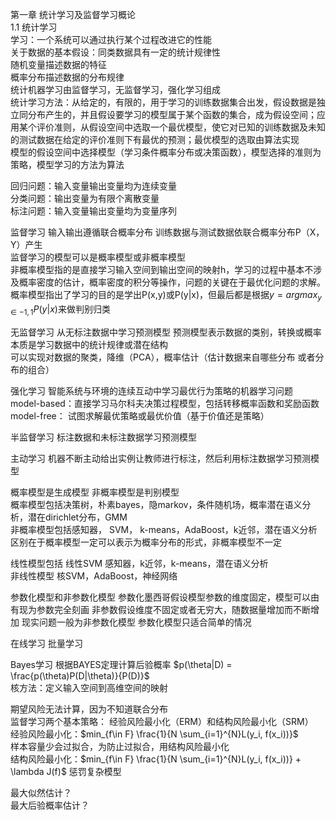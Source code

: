 第一章 统计学习及监督学习概论  
1.1 统计学习  
学习：一个系统可以通过执行某个过程改进它的性能  
关于数据的基本假设：同类数据具有一定的统计规律性  
随机变量描述数据的特征  
概率分布描述数据的分布规律  
统计机器学习由监督学习，无监督学习，强化学习组成  
统计学习方法：从给定的，有限的，用于学习的训练数据集合出发，假设数据是独立同分布产生的，并且假设要学习的模型属于某个函数的集合，成为假设空间；应用某个评价准则，从假设空间中选取一个最优模型，使它对已知的训练数据及未知的测试数据在给定的评价准则下有最优的预测；最优模型的选取由算法实现  
模型的假设空间中选择模型（学习条件概率分布或决策函数），模型选择的准则为策略，模型学习的方法为算法  

回归问题：输入变量输出变量均为连续变量  
分类问题：输出变量为有限个离散变量  
标注问题：输入变量输出变量均为变量序列  

监督学习 输入输出遵循联合概率分布 训练数据与测试数据依联合概率分布P（X，Y）产生  
监督学习的模型可以是概率模型或非概率模型  
非概率模型指的是直接学习输入空间到输出空间的映射h，学习的过程中基本不涉及概率密度的估计，概率密度的积分等操作，问题的关键在于最优化问题的求解。  
概率模型指出了学习的目的是学出P(x,y)或P(y|x)，但最后都是根据$y = arg max_{y\in{-1, 1}} P(y|x)$来做判别归类  

无监督学习 从无标注数据中学习预测模型 预测模型表示数据的类别，转换或概率 本质是学习数据中的统计规律或潜在结构  
可以实现对数据的聚类，降维（PCA），概率估计（估计数据来自哪些分布 或者分布的组合）  

强化学习 智能系统与环境的连续互动中学习最优行为策略的机器学习问题  
model-based：直接学习马尔科夫决策过程模型，包括转移概率函数和奖励函数  
model-free： 试图求解最优策略或最优价值（基于价值还是策略）  

半监督学习 标注数据和未标注数据学习预测模型  

主动学习 机器不断主动给出实例让教师进行标注，然后利用标注数据学习预测模型  

概率模型是生成模型 非概率模型是判别模型  
概率模型包括决策树，朴素bayes，隐markov，条件随机场，概率潜在语义分析，潜在dirichlet分布，GMM  
非概率模型包括感知器， SVM， k-means，AdaBoost，k近邻，潜在语义分析  
区别在于概率模型一定可以表示为概率分布的形式，非概率模型不一定  

线性模型包括 线性SVM 感知器，k近邻，k-means，潜在语义分析  
非线性模型 核SVM，AdaBoost，神经网络  

参数化模型和非参数化模型 参数化墨西哥假设模型参数的维度固定，模型可以由有现为参数完全刻画 非参数假设维度不固定或者无穷大，随数据量增加而不断增加 现实问题一般为非参数化模型 参数化模型只适合简单的情况  

在线学习 批量学习  

Bayes学习 根据BAYES定理计算后验概率 $p(\theta|D) = \frac{p(\theta)P(D|\theta)}{P(D)}$  
核方法：定义输入空间到高维空间的映射  

期望风险无法计算，因为不知道联合分布  
监督学习两个基本策略： 经验风险最小化（ERM）和结构风险最小化（SRM）  
经验风险最小化：$min_{f\in F} \frac{1}{N \sum_{i=1}^{N}L(y_i, f(x_i))}$  
样本容量少会过拟合，为防止过拟合，用结构风险最小化  
结构风险最小化：$min_{f\in F} \frac{1}{N \sum_{i=1}^{N}L(y_i, f(x_i))} +  \lambda J(f)$ 惩罚复杂模型  

最大似然估计？  
最大后验概率估计？  

